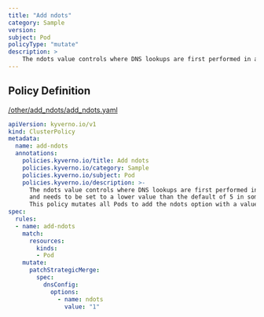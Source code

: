 ```yaml
---
title: "Add ndots"
category: Sample
version: 
subject: Pod
policyType: "mutate"
description: >
    The ndots value controls where DNS lookups are first performed in a cluster and needs to be set to a lower value than the default of 5 in some cases. This policy mutates all Pods to add the ndots option with a value of 1.
---
```


## Policy Definition
<a href="https://github.com/JimBugwadia/kyverno-policies/raw/fix_annotations//other/add_ndots/add_ndots.yaml" target="-blank">/other/add_ndots/add_ndots.yaml</a>

```yaml
apiVersion: kyverno.io/v1
kind: ClusterPolicy
metadata:
  name: add-ndots
  annotations:
    policies.kyverno.io/title: Add ndots
    policies.kyverno.io/category: Sample
    policies.kyverno.io/subject: Pod
    policies.kyverno.io/description: >-
      The ndots value controls where DNS lookups are first performed in a cluster
      and needs to be set to a lower value than the default of 5 in some cases.
      This policy mutates all Pods to add the ndots option with a value of 1.
spec:
  rules:
  - name: add-ndots
    match:
      resources:
        kinds:
        - Pod
    mutate:
      patchStrategicMerge:
        spec:
          dnsConfig:
            options:
              - name: ndots
                value: "1"
```

